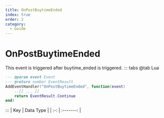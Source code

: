```yaml
---
title: OnPostBuytimeEnded
index: true
order: 2
category:
  - Guide
---
```


# OnPostBuytimeEnded
This event is triggered after buytime_ended is triggered.
::: tabs
@tab Lua
```lua
--- @param event Event
--- @return number EventResult
AddEventHandler("OnPostBuytimeEnded", function(event)
    --[[ ... ]]
    return EventResult.Continue
end)
```

:::
| Key | Data Type |
| :-: | :-------: |